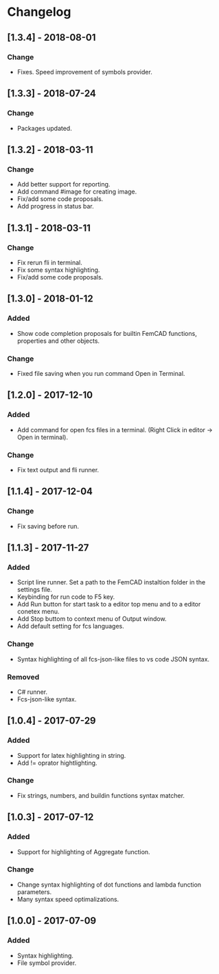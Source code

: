 # Changelog

## [1.3.4] - 2018-08-01

### Change
- Fixes. Speed improvement of symbols provider.

## [1.3.3] - 2018-07-24

### Change
- Packages updated.

## [1.3.2] - 2018-03-11

### Change
- Add better support for reporting.
- Add command #image for creating image.
- Fix/add some code proposals.
- Add progress in status bar.

## [1.3.1] - 2018-03-11

### Change
- Fix rerun fli in terminal.
- Fix some syntax highlighting.
- Fix/add some code proposals.


## [1.3.0] - 2018-01-12

### Added
- Show code completion proposals for builtin FemCAD functions, properties and other objects.

### Change
- Fixed file saving when you run command Open in Terminal.



## [1.2.0] - 2017-12-10

### Added
- Add command for open fcs files in a terminal. (Right Click in editor -> Open in terminal).

### Change
- Fix text output and fli runner.



## [1.1.4] - 2017-12-04

### Change
- Fix saving before run.

## [1.1.3] - 2017-11-27

### Added
- Script line runner. Set a path to the FemCAD instaltion folder in the settings file. 
- Keybinding for run code to F5 key.
- Add Run button for start task to a editor top menu and to a editor conetex menu.
- Add Stop buttom to context menu of Output window.
- Add default setting for fcs languages.

### Change
- Syntax highlighting of all fcs-json-like files to vs code JSON syntax.

### Removed
- C# runner.
- Fcs-json-like syntax.



## [1.0.4] - 2017-07-29

### Added
- Support for latex highlighting in string.
- Add != oprator hightlighting.

### Change
- Fix strings, numbers, and buildin functions syntax matcher.



## [1.0.3] - 2017-07-12

### Added
- Support for highlighting of Aggregate function.

### Change
- Change syntax highlighting of dot functions and lambda function parameters.
- Many syntax speed optimalizations.



## [1.0.0] - 2017-07-09
### Added
- Syntax highlighting.
- File symbol provider.
